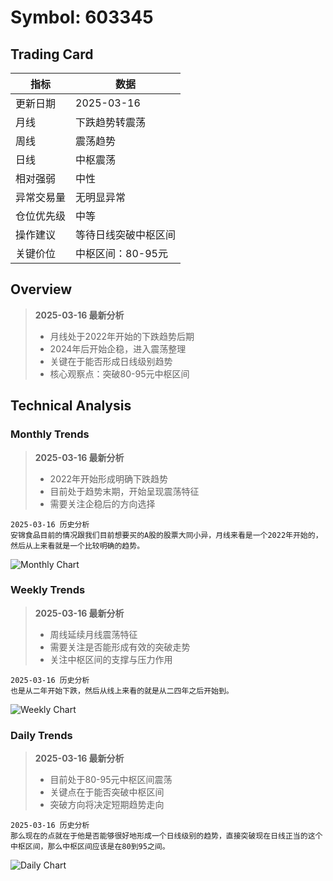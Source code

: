 # Symbol: 603345

## Trading Card

| 指标       | 数据       |
|------------|------------|
| 更新日期   | 2025-03-16 |
| 月线       | 下跌趋势转震荡 |
| 周线       | 震荡趋势 |
| 日线       | 中枢震荡 |
| 相对强弱   | 中性 |
| 异常交易量 | 无明显异常 |
| 仓位优先级 | 中等 |
| 操作建议   | 等待日线突破中枢区间 |
| 关键价位   | 中枢区间：80-95元 |

## Overview

> **2025-03-16 最新分析**  
> - 月线处于2022年开始的下跌趋势后期
> - 2024年后开始企稳，进入震荡整理
> - 关键在于能否形成日线级别趋势
> - 核心观察点：突破80-95元中枢区间

## Technical Analysis

### Monthly Trends

> **2025-03-16 最新分析**  
> - 2022年开始形成明确下跌趋势
> - 目前处于趋势末期，开始呈现震荡特征
> - 需要关注企稳后的方向选择

`2025-03-16 历史分析`  
`安锦食品目前的情况跟我们目前想要买的A股的股票大同小异，月线来看是一个2022年开始的，然后从上来看就是一个比较明确的趋势。`

![Monthly Chart](https://www.tradingview.com/x/PLDz9pCL/)

### Weekly Trends

> **2025-03-16 最新分析**  
> - 周线延续月线震荡特征
> - 需要关注是否能形成有效的突破走势
> - 关注中枢区间的支撑与压力作用

`2025-03-16 历史分析`  
`也是从二年开始下跌，然后从线上来看的就是从二四年之后开始到。`

![Weekly Chart](https://www.tradingview.com/x/IoTkAYr4/)

### Daily Trends

> **2025-03-16 最新分析**  
> - 目前处于80-95元中枢区间震荡
> - 关键点在于能否突破中枢区间
> - 突破方向将决定短期趋势走向

`2025-03-16 历史分析`  
`那么现在的点就在于他是否能够很好地形成一个日线级别的趋势，直接突破现在日线正当的这个中枢区间，那么中枢区间应该是在80到95之间。`

![Daily Chart](https://www.tradingview.com/x/FNs17lK3/)


